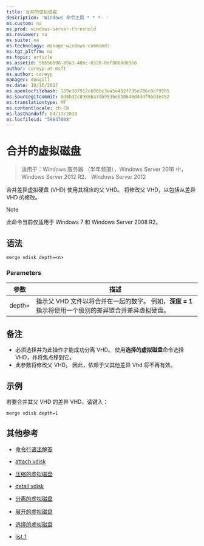 ```yaml
---
title: 合并的虚拟磁盘
description: 'Windows 命令主题 * * *- '
ms.custom: na
ms.prod: windows-server-threshold
ms.reviewer: na
ms.suite: na
ms.technology: manage-windows-commands
ms.tgt_pltfrm: na
ms.topic: article
ms.assetid: 5865bb08-89a3-406c-8328-0ef8868d03e8
author: coreyp-at-msft
ms.author: coreyp
manager: dongill
ms.date: 10/16/2017
ms.openlocfilehash: 159e307912cb06bc3ea5e452f735e786c0cf9965
ms.sourcegitcommit: 0d0b32c8986ba7db9536e0b8648d4ddf9b03e452
ms.translationtype: MT
ms.contentlocale: zh-CN
ms.lasthandoff: 04/17/2019
ms.locfileid: "59847008"
---
```

# <a name="merge-vdisk"></a>合并的虚拟磁盘

>适用于：Windows 服务器 （半年频道），Windows Server 2016 中，Windows Server 2012 R2、 Windows Server 2012

合并差异虚拟硬盘 (VHD) 使用其相应的父 VHD。 将修改父 VHD，以包括从差异 VHD 的修改。
> [!NOTE]
> 此命令当前仅适用于 Windows 7 和 Windows Server 2008 R2。
## <a name="syntax"></a>语法
```
merge vdisk depth=<n>
```
### <a name="parameters"></a>Parameters
|参数|描述|
|-------|--------|
|depth=<n>|指示父 VHD 文件以将合并在一起的数字。 例如，**深度 = 1**指示将使用一个级别的差异链合并差异虚拟硬盘。|
## <a name="remarks"></a>备注
-   必须选择并为此操作才能成功分离 VHD。 使用**选择的虚拟磁盘**命令选择 VHD，并将焦点移到它。
-   此参数将修改父 VHD。 因此，依赖于父其他差异 Vhd 将不再有效。
## <a name="BKMK_Examples"></a>示例
若要合并其父 VHD 的差异 VHD，请键入：
```
merge vdisk depth=1
```
## <a name="additional-references"></a>其他参考
-   [命令行语法解答](command-line-syntax-key.md)
-   [attach vdisk](attach-vdisk.md)
-   [压缩的虚拟磁盘](compact-vdisk.md)

-   [detail vdisk](detail-vdisk.md)
-   [分离的虚拟磁盘](detach-vdisk.md)
-   [展开的虚拟磁盘](expand-vdisk.md)
-   [选择的虚拟磁盘](select-vdisk.md)
-   [list_1](list_1.md)
